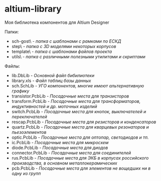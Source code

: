 # altium-library
Моя библиотека компонентов для Altium Designer

Папки:
- sch-gost\ - *папка с шаблонами с рамками по ЕСКД*
- step\ - *папка с 3D моделями некоторых корпусов*
- template\ - *папка с шаблонами файлов проекта*
- utils\ - *папка с различными полезными утилитами и скриптами*

Файлы:
- lib.DbLib - *Основной файл бибилиотеки*
- library.xls - *Файл таблиц базы данных*
- sch.SchLib - *УГО компонентов, многие имеют альтернативную графику*
- transistor.PcbLib - *Посадочные места для транзисторов*
- transform.PcbLib - *Посадочные места для трансформаторов, индуктивностей и др. моточных изделий*
- switch.PcbLib - *Посадочные места для кнопок, выключателей и переключателей*
- rescap.PcbLib - *Посадочные места для резисторов и конденсаторов*
- quartz.PcbLib - *Посадочные места для кварцевых резонаторов и пьезоэлементов*
- optic.PcbLib - *Посадочные места для оптопар, светодиодов и тп.*
- ic.PcbLib - *Посадочные места для микросхем*
- diode.PcbLib - *Посадочные места для диодов*
- connector.PcbLib - *Посадочные места для соединителей*
- rus.PcbLib - *Посадочные места для ЭКБ в корпусах российского производства, в основном металлокерамических*
- pcb.PcbLib - *Посадочные места для элементов не вощедших ни в одну из групп*
